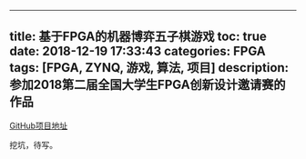 <!--
 * @Author: your name
 * @Date: 2021-02-08 14:05:29
 * @LastEditTime: 2021-02-08 20:15:35
 * @LastEditors: your name
 * @Description: In User Settings Edit
 * @FilePath: /_posts/基于FPGA的机器博弈五子棋游戏.md
-->
---
title: 基于FPGA的机器博弈五子棋游戏
toc: true
date: 2018-12-19 17:33:43
categories: FPGA
tags: [FPGA, ZYNQ, 游戏, 算法, 项目]
description: 参加2018第二届全国大学生FPGA创新设计邀请赛的作品
---

<!--more-->

[GitHub项目地址](https://github.com/Starrynightzyq/ZYNQ-PYNQ-Z2-Gobang)

挖坑，待写。